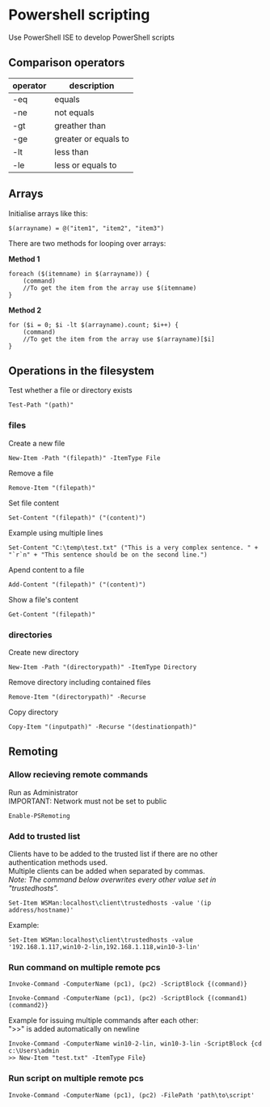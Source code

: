 # Powershell scripting

Use PowerShell ISE to develop PowerShell scripts  

## Comparison operators

| operator | description          |
| -------- | -----------          |
| -eq      | equals               |
| -ne      | not equals           |
| -gt      | greather than        |
| -ge      | greater or equals to |
| -lt      | less than            |
| -le      | less or equals to    |

## Arrays
Initialise arrays like this:  
```
$(arrayname) = @("item1", "item2", "item3")
```

There are two methods for looping over arrays:  

**Method 1**  
```
foreach ($(itemname) in $(arrayname)) {
    (command)
    //To get the item from the array use $(itemname)
}
```

**Method 2**
```
for ($i = 0; $i -lt $(arrayname).count; $i++) {
    (command)
    //To get the item from the array use $(arrayname)[$i]
}
```

## Operations in the filesystem
Test whether a file or directory exists  
```
Test-Path "(path)"
```

### files
Create a new file  
```
New-Item -Path "(filepath)" -ItemType File
```

Remove a file  
```
Remove-Item "(filepath)"
```

Set file content  
```
Set-Content "(filepath)" ("(content)")
```

Example using multiple lines  
```
Set-Content "C:\temp\test.txt" ("This is a very complex sentence. " + "`r`n" + "This sentence should be on the second line.")
```

Apend content to a file  
```
Add-Content "(filepath)" ("(content)")
```

Show a file's content  
```
Get-Content "(filepath)"
```

### directories
Create new directory  
```
New-Item -Path "(directorypath)" -ItemType Directory
```

Remove directory including contained files  
```
Remove-Item "(directorypath)" -Recurse
```

Copy directory  
```
Copy-Item "(inputpath)" -Recurse "(destinationpath)"
```


## Remoting

### Allow recieving remote commands
Run as Administrator  
IMPORTANT: Network must not be set to public  
```
Enable-PSRemoting
```

### Add to trusted list
Clients have to be added to the trusted list if there are no other authentication methods used.  
Multiple clients can be added when separated by commas.  
*Note: The command below overwrites every other value set in "trustedhosts".*
```
Set-Item WSMan:localhost\client\trustedhosts -value '(ip address/hostname)'
```

Example:  
```
Set-Item WSMan:localhost\client\trustedhosts -value '192.168.1.117,win10-2-lin,192.168.1.118,win10-3-lin'
```

### Run command on multiple remote pcs

```
Invoke-Command -ComputerName (pc1), (pc2) -ScriptBlock {(command)}
```

```
Invoke-Command -ComputerName (pc1), (pc2) -ScriptBlock {(command1)
(command2)}
```

Example for issuing multiple commands after each other:  
">>" is added automatically on newline  
```
Invoke-Command -ComputerName win10-2-lin, win10-3-lin -ScriptBlock {cd c:\Users\admin
>> New-Item "test.txt" -ItemType File}
```

### Run script on multiple remote pcs

```
Invoke-Command -ComputerName (pc1), (pc2) -FilePath 'path\to\script'
```





